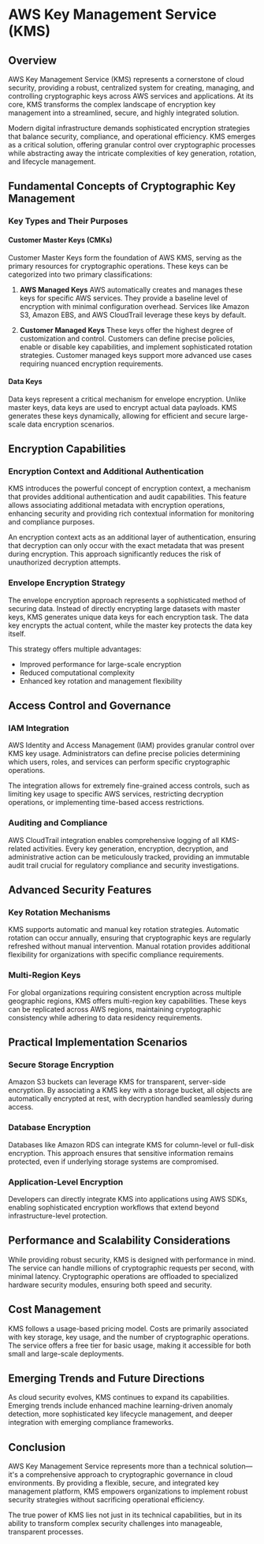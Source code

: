 # AWS Key Management Service (KMS)

## Overview

AWS Key Management Service (KMS) represents a cornerstone of cloud security, providing a robust, centralized system for creating, managing, and controlling cryptographic keys across AWS services and applications. At its core, KMS transforms the complex landscape of encryption key management into a streamlined, secure, and highly integrated solution.

Modern digital infrastructure demands sophisticated encryption strategies that balance security, compliance, and operational efficiency. KMS emerges as a critical solution, offering granular control over cryptographic processes while abstracting away the intricate complexities of key generation, rotation, and lifecycle management.

## Fundamental Concepts of Cryptographic Key Management

### Key Types and Their Purposes

#### Customer Master Keys (CMKs)
Customer Master Keys form the foundation of AWS KMS, serving as the primary resources for cryptographic operations. These keys can be categorized into two primary classifications:

1. **AWS Managed Keys**
AWS automatically creates and manages these keys for specific AWS services. They provide a baseline level of encryption with minimal configuration overhead. Services like Amazon S3, Amazon EBS, and AWS CloudTrail leverage these keys by default.

2. **Customer Managed Keys**
These keys offer the highest degree of customization and control. Customers can define precise policies, enable or disable key capabilities, and implement sophisticated rotation strategies. Customer managed keys support more advanced use cases requiring nuanced encryption requirements.

#### Data Keys
Data keys represent a critical mechanism for envelope encryption. Unlike master keys, data keys are used to encrypt actual data payloads. KMS generates these keys dynamically, allowing for efficient and secure large-scale data encryption scenarios.

## Encryption Capabilities

### Encryption Context and Additional Authentication

KMS introduces the powerful concept of encryption context, a mechanism that provides additional authentication and audit capabilities. This feature allows associating additional metadata with encryption operations, enhancing security and providing rich contextual information for monitoring and compliance purposes.

An encryption context acts as an additional layer of authentication, ensuring that decryption can only occur with the exact metadata that was present during encryption. This approach significantly reduces the risk of unauthorized decryption attempts.

### Envelope Encryption Strategy

The envelope encryption approach represents a sophisticated method of securing data. Instead of directly encrypting large datasets with master keys, KMS generates unique data keys for each encryption task. The data key encrypts the actual content, while the master key protects the data key itself.

This strategy offers multiple advantages:
- Improved performance for large-scale encryption
- Reduced computational complexity
- Enhanced key rotation and management flexibility

## Access Control and Governance

### IAM Integration

AWS Identity and Access Management (IAM) provides granular control over KMS key usage. Administrators can define precise policies determining which users, roles, and services can perform specific cryptographic operations.

The integration allows for extremely fine-grained access controls, such as limiting key usage to specific AWS services, restricting decryption operations, or implementing time-based access restrictions.

### Auditing and Compliance

AWS CloudTrail integration enables comprehensive logging of all KMS-related activities. Every key generation, encryption, decryption, and administrative action can be meticulously tracked, providing an immutable audit trail crucial for regulatory compliance and security investigations.

## Advanced Security Features

### Key Rotation Mechanisms

KMS supports automatic and manual key rotation strategies. Automatic rotation can occur annually, ensuring that cryptographic keys are regularly refreshed without manual intervention. Manual rotation provides additional flexibility for organizations with specific compliance requirements.

### Multi-Region Keys

For global organizations requiring consistent encryption across multiple geographic regions, KMS offers multi-region key capabilities. These keys can be replicated across AWS regions, maintaining cryptographic consistency while adhering to data residency requirements.

## Practical Implementation Scenarios

### Secure Storage Encryption

Amazon S3 buckets can leverage KMS for transparent, server-side encryption. By associating a KMS key with a storage bucket, all objects are automatically encrypted at rest, with decryption handled seamlessly during access.

### Database Encryption

Databases like Amazon RDS can integrate KMS for column-level or full-disk encryption. This approach ensures that sensitive information remains protected, even if underlying storage systems are compromised.

### Application-Level Encryption

Developers can directly integrate KMS into applications using AWS SDKs, enabling sophisticated encryption workflows that extend beyond infrastructure-level protection.

## Performance and Scalability Considerations

While providing robust security, KMS is designed with performance in mind. The service can handle millions of cryptographic requests per second, with minimal latency. Cryptographic operations are offloaded to specialized hardware security modules, ensuring both speed and security.

## Cost Management

KMS follows a usage-based pricing model. Costs are primarily associated with key storage, key usage, and the number of cryptographic operations. The service offers a free tier for basic usage, making it accessible for both small and large-scale deployments.

## Emerging Trends and Future Directions

As cloud security evolves, KMS continues to expand its capabilities. Emerging trends include enhanced machine learning-driven anomaly detection, more sophisticated key lifecycle management, and deeper integration with emerging compliance frameworks.

## Conclusion

AWS Key Management Service represents more than a technical solution—it's a comprehensive approach to cryptographic governance in cloud environments. By providing a flexible, secure, and integrated key management platform, KMS empowers organizations to implement robust security strategies without sacrificing operational efficiency.

The true power of KMS lies not just in its technical capabilities, but in its ability to transform complex security challenges into manageable, transparent processes.
